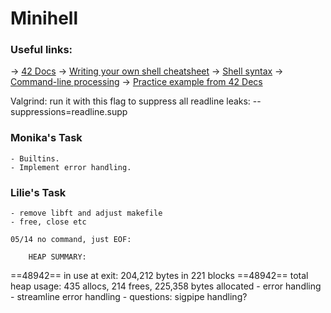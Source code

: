 # Minihell

### Useful links:
-> <a href="https://harm-smits.github.io/42docs/projects/minishell" target="_blank">42 Docs</a>
-> <a href="https://www.cs.purdue.edu/homes/grr/SystemsProgrammingBook/Book/Chapter5-WritingYourOwnShell.pdf" targrt="_blank">Writing your own shell cheatsheet</a>
-> <a href="https://pubs.opengroup.org/onlinepubs/009695399/utilities/xcu_chap02.html" target="_blank">Shell syntax</a>
-> <a href="https://www.linux.org/threads/bash-03-–-command-line-processing.38676/" target="_blank">Command-line processing</a>
-> <a href="https://github.com/Swoorup/mysh" target="_blank">Practice example from 42 Decs</a>

Valgrind: run it with this flag to suppress all readline leaks: --suppressions=readline.supp

### Monika's Task
    - Builtins.
    - Implement error handling.

### Lilie's Task
    - remove libft and adjust makefile
    - free, close etc

    05/14 no command, just EOF:

        HEAP SUMMARY:
==48942==     in use at exit: 204,212 bytes in 221 blocks
==48942==   total heap usage: 435 allocs, 214 frees, 225,358 bytes allocated
    - error handling
    - streamline error handling
    - questions: sigpipe handling?






